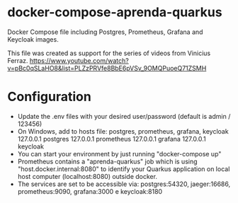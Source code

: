 # docker-compose-aprenda-quarkus
Docker Compose file including Postgres, Prometheus, Grafana and Keycloak images.

This file was created as support for the series of videos from Vinicius Ferraz.
https://www.youtube.com/watch?v=pBc0qSLaHO8&list=PLZzPRVfe8BbE6pVSv_9OMQPuoeQ71ZSMH

# Configuration
- Update the .env files with your desired user/password (default is admin / 123456)
- On Windows, add to hosts file: postgres, prometheus, grafana, keycloak
127.0.0.1 postgres
127.0.0.1 prometheus
127.0.0.1 grafana
127.0.0.1 keycloak
- You can start your environment by just running "docker-compose up"
- Prometheus contains a "aprenda-quarkus" job which is using "host.docker.internal:8080" to identify your Quarkus application on local host computer (localhost:8080) outside docker.
- The services are set to be accessible via: postgres:54320, jaeger:16686, prometheus:9090, grafana:3000 e keycloak:8180
